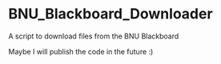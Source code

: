 # BNU_Blackboard_Downloader
 A script to download files from the BNU Blackboard

Maybe I will publish the code in the future :)